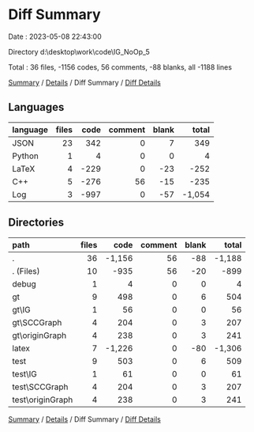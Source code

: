 # Diff Summary

Date : 2023-05-08 22:43:00

Directory d:\\desktop\\work\\code\\IG_NoOp_5

Total : 36 files,  -1156 codes, 56 comments, -88 blanks, all -1188 lines

[Summary](results.md) / [Details](details.md) / Diff Summary / [Diff Details](diff-details.md)

## Languages
| language | files | code | comment | blank | total |
| :--- | ---: | ---: | ---: | ---: | ---: |
| JSON | 23 | 342 | 0 | 7 | 349 |
| Python | 1 | 4 | 0 | 0 | 4 |
| LaTeX | 4 | -229 | 0 | -23 | -252 |
| C++ | 5 | -276 | 56 | -15 | -235 |
| Log | 3 | -997 | 0 | -57 | -1,054 |

## Directories
| path | files | code | comment | blank | total |
| :--- | ---: | ---: | ---: | ---: | ---: |
| . | 36 | -1,156 | 56 | -88 | -1,188 |
| . (Files) | 10 | -935 | 56 | -20 | -899 |
| debug | 1 | 4 | 0 | 0 | 4 |
| gt | 9 | 498 | 0 | 6 | 504 |
| gt\\IG | 1 | 56 | 0 | 0 | 56 |
| gt\\SCCGraph | 4 | 204 | 0 | 3 | 207 |
| gt\\originGraph | 4 | 238 | 0 | 3 | 241 |
| latex | 7 | -1,226 | 0 | -80 | -1,306 |
| test | 9 | 503 | 0 | 6 | 509 |
| test\\IG | 1 | 61 | 0 | 0 | 61 |
| test\\SCCGraph | 4 | 204 | 0 | 3 | 207 |
| test\\originGraph | 4 | 238 | 0 | 3 | 241 |

[Summary](results.md) / [Details](details.md) / Diff Summary / [Diff Details](diff-details.md)